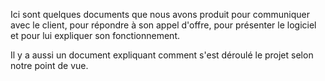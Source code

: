 Ici sont quelques documents que nous avons produit pour communiquer avec le client, 
pour répondre à son appel d'offre, pour présenter le logiciel et pour lui expliquer son fonctionnement.

Il y a aussi un document expliquant comment s'est déroulé le projet selon notre point de vue.
